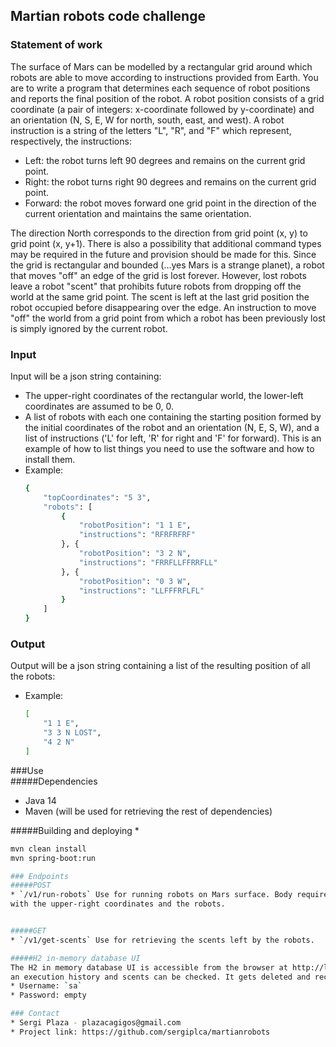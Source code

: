 ## Martian robots code challenge
### Statement of work
The surface of Mars can be modelled by a rectangular grid around which robots are
able to move according to instructions provided from Earth. You are to write a
program that determines each sequence of robot positions and reports the final
position of the robot.
A robot position consists of a grid coordinate (a pair of integers: x-coordinate followed
by y-coordinate) and an orientation (N, S, E, W for north, south, east, and west). A
robot instruction is a string of the letters "L", "R", and "F" which represent,
respectively, the instructions:
* Left: the robot turns left 90 degrees and remains on the current grid point.
* Right: the robot turns right 90 degrees and remains on the current grid point.
* Forward: the robot moves forward one grid point in the direction of the current
orientation and maintains the same orientation.

The direction North corresponds to the direction from grid point (x, y) to grid point (x,
y+1).
There is also a possibility that additional command types may be required in the
future and provision should be made for this.
Since the grid is rectangular and bounded (...yes Mars is a strange planet), a robot
that moves "off" an edge of the grid is lost forever. However, lost robots leave a robot
"scent" that prohibits future robots from dropping off the world at the same grid point.
The scent is left at the last grid position the robot occupied before disappearing over
the edge. An instruction to move "off" the world from a grid point from which a robot
has been previously lost is simply ignored by the current robot.

### Input
Input will be a json string containing:
* The upper-right coordinates of the rectangular world, the lower-left coordinates are assumed to be 0, 0.
* A list of robots with each one containing the starting position formed by the initial coordinates of the robot and an orientation (N, E, S, W), 
and a list of instructions ('L' for left, 'R' for right and 'F' for forward).
This is an example of how to list things you need to use the software and how to install them.
* Example:
  ```sh
  {
      "topCoordinates": "5 3",
      "robots": [
          {
              "robotPosition": "1 1 E",
              "instructions": "RFRFRFRF"
          }, {
              "robotPosition": "3 2 N",
              "instructions": "FRRFLLFFRRFLL"
          }, {
              "robotPosition": "0 3 W",
              "instructions": "LLFFFRFLFL"
          }
      ]
  }
  
### Output
Output will be a json string containing a list of the resulting position of all the robots:
* Example:
  ```sh
  [
      "1 1 E",
      "3 3 N LOST",
      "4 2 N"
  ]

###Use  
#####Dependencies
* Java 14
* Maven (will be used for retrieving the rest of dependencies)

#####Building and deploying
*
  ```sh
  mvn clean install
  mvn spring-boot:run
  
### Endpoints
#####POST
* `/v1/run-robots` Use for running robots on Mars surface. Body requires the input json
with the upper-right coordinates and the robots.


#####GET
* `/v1/get-scents` Use for retrieving the scents left by the robots.

#####H2 in-memory database UI
The H2 in memory database UI is accessible from the browser at http://localhost:8080/h2-ui where 
an execution history and scents can be checked. It gets deleted and recreated with every startup.
* Username: `sa`
* Password: empty

### Contact
* Sergi Plaza - plazacagigos@gmail.com
* Project link: https://github.com/sergiplca/martianrobots